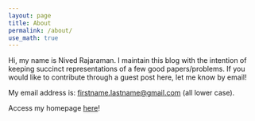 ```yaml
---
layout: page
title: About
permalink: /about/
use_math: true
---
```


Hi, my name is Nived Rajaraman. I maintain this blog with the intention of keeping succinct representations of a few good papers/problems.
If you would like to contribute through a guest post here, let me know by email!

My email address is: firstname.lastname@gmail.com (all lower case).

Access my homepage [here](https://nivedr.github.io/)!